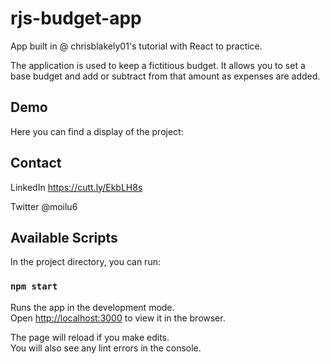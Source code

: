 # rjs-budget-app

App built in @ chrisblakely01's tutorial with React to practice.

The application is used to keep a fictitious budget. It allows you to set a base budget and add or subtract from that amount as expenses are added.

## Demo

Here you can find a display of the project:

## Contact

LinkedIn https://cutt.ly/EkbLH8s

Twitter @moilu6

## Available Scripts

In the project directory, you can run:

### `npm start`

Runs the app in the development mode.\
Open [http://localhost:3000](http://localhost:3000) to view it in the browser.

The page will reload if you make edits.\
You will also see any lint errors in the console.

